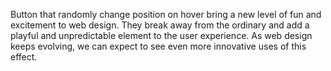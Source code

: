 Button that randomly change position on hover bring a new level of fun and excitement to web design.
They break away from the ordinary and add a playful and unpredictable element to the user experience.
As web design keeps evolving, we can expect to see even more innovative uses of this effect.
